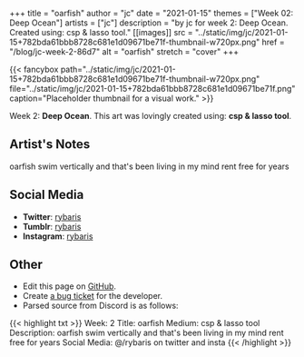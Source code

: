 +++
title =       "oarfish"
author =      "jc"
date =        "2021-01-15"
themes =      ["Week 02: Deep Ocean"]
artists =     ["jc"]
description = "by jc for week 2: Deep Ocean. Created using: csp & lasso tool."
[[images]]
              src = "../static/img/jc/2021-01-15+782bda61bbb8728c681e1d09671be71f-thumbnail-w720px.png"
              href = "/blog/jc-week-2-86d7"
              alt = "oarfish"
              stretch = "cover"
+++


{{< fancybox path="../static/img/jc/2021-01-15+782bda61bbb8728c681e1d09671be71f-thumbnail-w720px.png" file="../static/img/jc/2021-01-15+782bda61bbb8728c681e1d09671be71f.png" caption="Placeholder thumbnail for a visual work." >}}


Week 2: **Deep Ocean**. This art was lovingly created using: **csp & lasso tool**.

## Artist's Notes

oarfish swim vertically and that's been living in my mind rent free for years

## Social Media

- **Twitter**: <a href='https://twitter.com/rybaris' target='_blank'>rybaris</a>
- **Tumblr**: <a href='https://rybaris.tumblr.com' target='_blank'>rybaris</a>
- **Instagram**: <a href='https://instagram.com/rybaris' target='_blank'>rybaris</a>

## Other

- Edit this page on [GitHub](https://github.com/teaminkling/web-refresh/edit/main/content/blog/jc-week-2-86d7.md).
- Create [a bug ticket](https://github.com/teaminkling/web-refresh/issues/new?assignees=&labels=bug&template=problem-report.md&title=) for the developer.
- Parsed source from Discord is as follows:

{{< highlight txt >}}
Week: 2
Title: oarfish
Medium: csp & lasso tool
Description: oarfish swim vertically and that's been living in my mind rent free for years
Social Media: @/rybaris on twitter and insta
{{< /highlight >}}